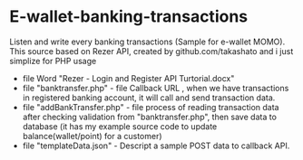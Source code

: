# E-wallet-banking-transactions
Listen and write every banking transactions (Sample for e-wallet MOMO). This source based on Rezer API, created by github.com/takashato and i just simplize for PHP usage


- file Word "Rezer - Login and Register API Turtorial.docx"  
- file "banktransfer.php" - file Callback URL , when we have transactions in registered banking account, it will call and send transaction data.  
- file "addBankTransfer.php" - file process of reading transaction data after checking validation from "banktransfer.php", then save data to database (it has my example source code to update balance(wallet/point) for a customer)  
- file "templateData.json" - Descript a sample POST data to callback API.
